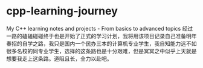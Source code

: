 # cpp-learning-journey
My C++ learning notes and projects - From basics to advanced topics
经过一路的磕磕碰碰终于也是开始了正式的学习计划，我将用该项目记录自己准备明年春招的自学之路，我只是国内一个民办三本的计算机专业学生，我自知能力远不如很多名校的同专业学生，选择的这条路也是十分艰难，但是冥冥之中似乎上天就是想要我走上这条路。道阻且长，全力以赴吧。

